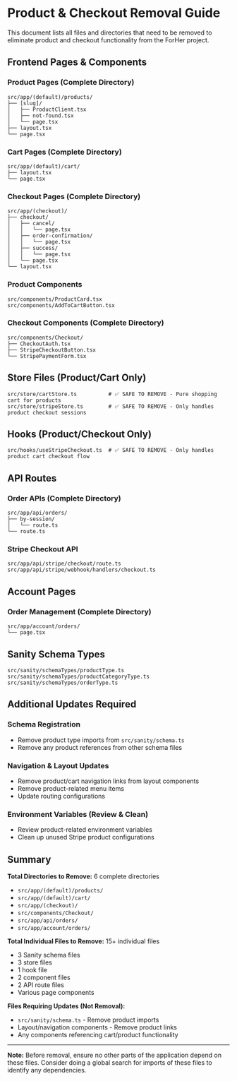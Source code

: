 # Product & Checkout Removal Guide

This document lists all files and directories that need to be removed to eliminate product and checkout functionality from the ForHer project.

## Frontend Pages & Components

### Product Pages (Complete Directory)
```
src/app/(default)/products/
├── [slug]/
│   ├── ProductClient.tsx
│   ├── not-found.tsx
│   └── page.tsx
├── layout.tsx
└── page.tsx
```

### Cart Pages (Complete Directory)
```
src/app/(default)/cart/
├── layout.tsx
└── page.tsx
```

### Checkout Pages (Complete Directory)
```
src/app/(checkout)/
├── checkout/
│   ├── cancel/
│   │   └── page.tsx
│   ├── order-confirmation/
│   │   └── page.tsx
│   ├── success/
│   │   └── page.tsx
│   └── page.tsx
└── layout.tsx
```

### Product Components
```
src/components/ProductCard.tsx
src/components/AddToCartButton.tsx
```

### Checkout Components (Complete Directory)
```
src/components/Checkout/
├── CheckoutAuth.tsx
├── StripeCheckoutButton.tsx
└── StripePaymentForm.tsx
```

## Store Files (Product/Cart Only)
```
src/store/cartStore.ts          # ✅ SAFE TO REMOVE - Pure shopping cart for products
src/store/stripeStore.ts        # ✅ SAFE TO REMOVE - Only handles product checkout sessions
```

## Hooks (Product/Checkout Only)
```
src/hooks/useStripeCheckout.ts  # ✅ SAFE TO REMOVE - Only handles product cart checkout flow
```

## API Routes

### Order APIs (Complete Directory)
```
src/app/api/orders/
├── by-session/
│   └── route.ts
└── route.ts
```

### Stripe Checkout API
```
src/app/api/stripe/checkout/route.ts
src/app/api/stripe/webhook/handlers/checkout.ts
```

## Account Pages

### Order Management (Complete Directory)
```
src/app/account/orders/
└── page.tsx
```

## Sanity Schema Types
```
src/sanity/schemaTypes/productType.ts
src/sanity/schemaTypes/productCategoryType.ts
src/sanity/schemaTypes/orderType.ts
```

## Additional Updates Required

### Schema Registration
- Remove product type imports from `src/sanity/schema.ts`
- Remove any product references from other schema files

### Navigation & Layout Updates
- Remove product/cart navigation links from layout components
- Remove product-related menu items
- Update routing configurations

### Environment Variables (Review & Clean)
- Review product-related environment variables
- Clean up unused Stripe product configurations

## Summary

**Total Directories to Remove:** 6 complete directories
- `src/app/(default)/products/`
- `src/app/(default)/cart/`
- `src/app/(checkout)/`
- `src/components/Checkout/`
- `src/app/api/orders/`
- `src/app/account/orders/`

**Total Individual Files to Remove:** 15+ individual files
- 3 Sanity schema files
- 3 store files
- 1 hook file
- 2 component files
- 2 API route files
- Various page components

**Files Requiring Updates (Not Removal):**
- `src/sanity/schema.ts` - Remove product imports
- Layout/navigation components - Remove product links
- Any components referencing cart/product functionality

---

**Note:** Before removal, ensure no other parts of the application depend on these files. Consider doing a global search for imports of these files to identify any dependencies.